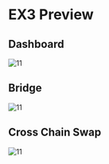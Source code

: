 # EX3 Preview
## Dashboard
![11](https://github.com/0xfunda/pic/blob/main/After%20Coonect.png)

## Bridge
![11](https://github.com/0xfunda/pic/blob/main/Bridge.png)

## Cross Chain Swap
![11](https://github.com/0xfunda/pic/blob/main/Cross-swap.png)

